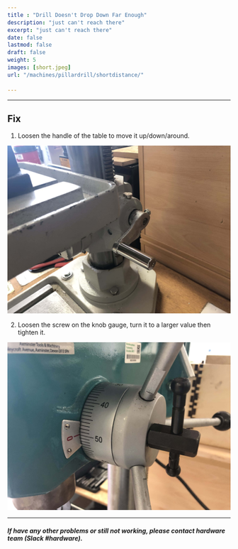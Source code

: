 ```yaml
---
title : "Drill Doesn't Drop Down Far Enough"
description: "just can't reach there"
excerpt: "just can't reach there"
date: false
lastmod: false
draft: false
weight: 5
images: [short.jpeg]
url: "/machines/pillardrill/shortdistance/"

---
```

---

## Fix

1. Loosen the handle of the table to move it up/down/around.

![table](table.jpg)

2. Loosen the screw on the knob gauge, turn it to a larger value then tighten it.

![knob](knob-gauge.jpg)

---

##### If have any other problems or still not working, please contact hardware team (Slack #hardware).